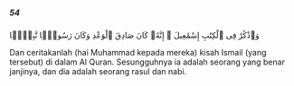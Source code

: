 ##### 54

<span class="ayah">وَٱذْكُرْ فِى ٱلْكِتَٰبِ إِسْمَٰعِيلَ ۚ إِنَّهُۥ كَانَ صَادِقَ ٱلْوَعْدِ وَكَانَ رَسُولًۭا نَّبِيًّۭا</span>

<span class="ayah_translation">Dan ceritakanlah (hai Muhammad kepada mereka) kisah Ismail (yang tersebut) di dalam Al Quran. Sesungguhnya ia adalah seorang yang benar janjinya, dan dia adalah seorang rasul dan nabi.</span>
